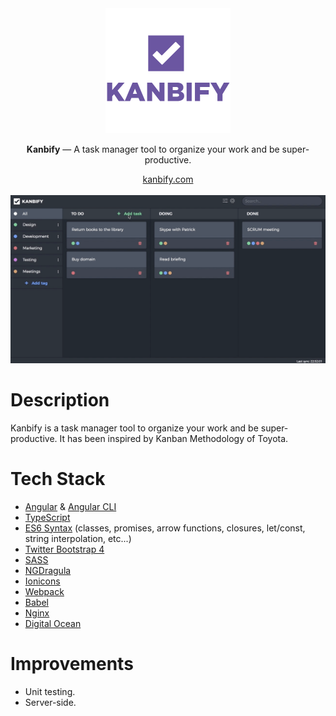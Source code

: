 <div align="center">
  <img src="https://github.com/jonathanmartinez/kanbify/blob/master/src/assets/logo_v.png?raw=true" height="200" alt="Logo">
    <p><strong>Kanbify</strong> — A task manager tool to organize your work and be super-productive.</p>
    <a href="http://www.kanbify.com">kanbify.com</a>
    <br><br>
    <img src="https://github.com/jonathanmartinez/kanbify/blob/master/src/assets/board.gif?raw=true" alt="Demo">
</div>

# Description

Kanbify is a task manager tool to organize your work and be super-productive. It has been inspired by Kanban Methodology of Toyota.

# Tech Stack

* [Angular](https://angular.io/) & [Angular CLI](https://cli.angular.io/)
* [TypeScript](https://www.typescriptlang.org/)
* [ES6 Syntax](http://es6-features.org) (classes, promises, arrow functions, closures, let/const, string interpolation, etc...)
* [Twitter Bootstrap 4](https://v4-alpha.getbootstrap.com/)
* [SASS](http://sass-lang.com/)
* [NGDragula](http://valor-software.com/ng2-dragula/)
* [Ionicons](http://ionicons.com/)
* [Webpack](https://webpack.github.io/)
* [Babel](https://babeljs.io/)
* [Nginx](https://www.nginx.com/)
* [Digital Ocean](https://www.digitalocean.com/)

# Improvements

* Unit testing.
* Server-side.